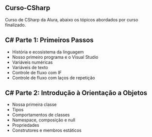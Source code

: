## Curso-CSharp
Curso de CSharp da Alura, abaixo os tópicos abordados por curso finalizado.

## C# Parte 1: Primeiros Passos
- História e ecosistema da linguagem
- Nosso primeiro programa e o Visual Studio
- Variáveis numéricas
- Variáveis de texto
- Controle de fluxo com IF
- Controle de fluxo com laços de repetição

## C# Parte 2: Introdução à Orientação a Objetos
- Nossa primeira classe
- Tipos
- Comportamentos de classes
- Namespace, composição e null
- Propriedades
- Construtores e membros estáticos
